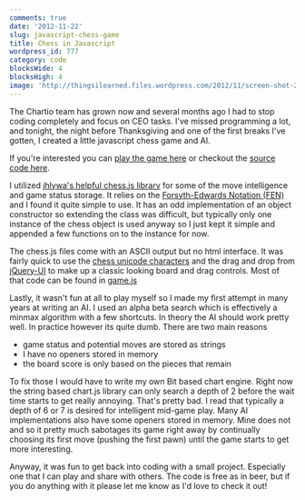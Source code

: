```yaml
---
comments: true
date: '2012-11-22'
slug: javascript-chess-game
title: Chess in Javascript
wordpress_id: 777
category: code
blocksWide: 4
blocksHigh: 4
image: 'http://thingsilearned.files.wordpress.com/2012/11/screen-shot-2012-11-22-at-4-15-41-am.png'
---
```


The Chartio team has grown now and several months ago I had to stop coding completely and focus on CEO tasks. I've missed programming a lot, and tonight, the night before Thanksgiving and one of the first breaks I've gotten, I created a little javascript chess game and AI.

If you're interested you can [play the game here][chess] or checkout the [source code here](https://github.com/davefowler/chess).

I utilized [jhlywa's helpful chess.js library](https://github.com/jhlywa/chess.js) for some of the move intelligence and game status storage. It relies on the [Forsyth-Edwards Notation (FEN)](http://en.wikipedia.org/wiki/Forsyth%E2%80%93Edwards_Notation) and I found it quite simple to use. It has an odd implementation of an object constructor so extending the class was difficult, but typically only one instance of the chess object is used anyway so I just kept it simple and appended a few functions on to the instance for now.

The chess.js files come with an ASCII output but no html interface. It was fairly quick to use the [chess unicode characters](http://en.wikipedia.org/wiki/Chess_symbols_in_Unicode) and the drag and drop from [jQuery-UI](http://jqueryui.com/droppable/) to make up a classic looking board and drag controls. Most of that code can be found in [game.js](https://github.com/davefowler/chess/blob/master/game.js)

Lastly, it wasn't fun at all to play myself so I made my first attempt in many years at writing an AI. I used an alpha beta search which is effectively a minmax algorithm with a few shortcuts. In theory the AI should work pretty well. In practice however its quite dumb. There are two main reasons

 * game status and potential moves are stored as strings
 * I have no openers stored in memory
 * the board score is only based on the pieces that remain

To fix those I would have to write my own Bit based chart engine.  Right now the string based chart.js library can only search a depth of 2 before the wait time starts to get really annoying.  That's pretty bad. I read that typically a depth of 6 or 7 is desired for intelligent mid-game play. Many AI implementations also have some openers stored in memory. Mine does not and so it pretty much sabotages its game right away by continually choosing its first move (pushing the first pawn) until the game starts to get more interesting.

Anyway, it was fun to get back into coding with a small project.  Especially one that I can play and share with others.  The code is free as in beer, but if you do anything with it please let me know as I'd love to check it out!

[chess]: /projects/chess/